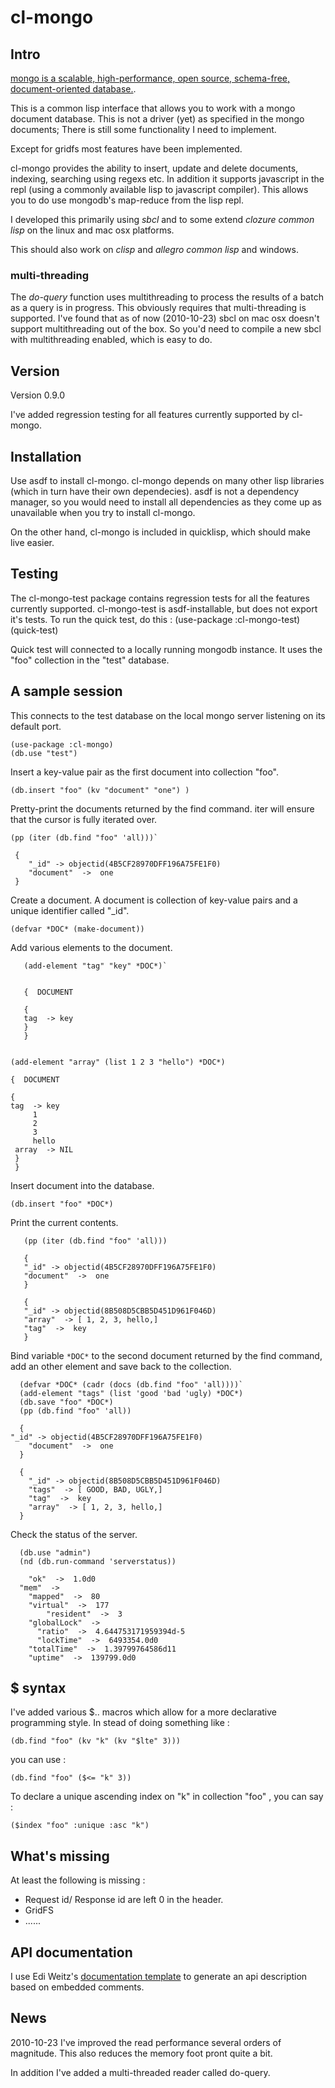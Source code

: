# cl-mongo


## Intro

[mongo is a scalable, high-performance, open source, schema-free, document-oriented database.](http://www.mongodb.org). 


This is a common lisp interface that allows you to work with a mongo document database.
This is not a driver (yet) as specified in the mongo documents; There is still some 
functionality I need to implement.


Except for gridfs most features have been implemented.

cl-mongo provides the ability to insert, update
and delete documents, indexing, searching using regexs etc.
In addition it supports javascript in the repl (using a commonly
available lisp to javascript compiler). This allows you to do use
mongodb's map-reduce from the lisp repl.

I developed this primarily using *sbcl* and to some extend *clozure
common lisp* on the linux and mac osx platforms.

This should also work on  *clisp* and *allegro common lisp* and windows.

### multi-threading
The *do-query* function uses multithreading to process the results of
a batch as a query is in progress. This obviously requires that
multi-threading is supported. I've found that as of now (2010-10-23)
sbcl on mac osx doesn't support multithreading out of the box. So
you'd need to compile a new sbcl with multithreading enabled, which is
easy to do.

## Version

Version 0.9.0

I've added regression testing for all features currently supported by cl-mongo.
   
   
## Installation

Use asdf to install cl-mongo.  cl-mongo depends on many other lisp
libraries (which in turn have their own dependecies).  asdf is not a
dependency manager, so you would need to install all dependencies as
they come up as unavailable when you try to install cl-mongo.

On the other hand, cl-mongo is included in quicklisp, which should make live easier.

## Testing

The cl-mongo-test package  contains regression tests for all the features currently supported.
cl-mongo-test is asdf-installable, but does not export it's tests. 
To run the quick test, do this :
    (use-package :cl-mongo-test)
    (quick-test)

Quick test will connected to a locally running mongodb instance. It uses the "foo" collection 
in the "test" database.

## A sample session
This connects to the test database on the local mongo server listening on its default port.

    (use-package :cl-mongo)
    (db.use "test")

Insert a key-value pair as the first document into collection "foo".

`(db.insert "foo" (kv "document" "one") )`

Pretty-print the documents returned by the find command. iter will ensure that the cursor is
fully iterated over.

    (pp (iter (db.find "foo" 'all)))`

     {
        "_id" -> objectid(4B5CF28970DFF196A75FE1F0)
        "document"  ->  one
     }

Create a document. A document is collection of key-value pairs and a unique identifier called "_id".

`(defvar *DOC* (make-document))`

Add various elements to the document.

       (add-element "tag" "key" *DOC*)`


       {  DOCUMENT 

       {
       tag  -> key 
       }
       }


    (add-element "array" (list 1 2 3 "hello") *DOC*)

    {  DOCUMENT 

    {
    tag  -> key 
    	 1 
    	 2 
    	 3 
    	 hello 
  	 array  -> NIL 
	 }
     }


Insert document into the database.

`(db.insert "foo" *DOC*)`

Print the current contents.

       (pp (iter (db.find "foo" 'all)))

       {
       "_id" -> objectid(4B5CF28970DFF196A75FE1F0)
       "document"  ->  one
       }

       {
       "_id" -> objectid(8B508D5CBB5D451D961F046D)
       "array"  -> [ 1, 2, 3, hello,]
       "tag"  ->  key
       }


Bind variable `*DOC*` to the second document returned by the find command, 
add an other element and save back to the collection.

      (defvar *DOC* (cadr (docs (db.find "foo" 'all))))`
      (add-element "tags" (list 'good 'bad 'ugly) *DOC*)
      (db.save "foo" *DOC*)
      (pp (db.find "foo" 'all))

      {
	"_id" -> objectid(4B5CF28970DFF196A75FE1F0)
      	"document"  ->  one
      }

      {
        "_id" -> objectid(8B508D5CBB5D451D961F046D)
      	"tags"  -> [ GOOD, BAD, UGLY,]
     	"tag"  ->  key
     	"array"  -> [ 1, 2, 3, hello,]
      }

Check the status of the server.

      (db.use "admin")
      (nd (db.run-command 'serverstatus))

        "ok"  ->  1.0d0
	  "mem"  -> 
	    "mapped"  ->  80
	    "virtual"  ->  177
            "resident"  ->  3
        "globalLock"  -> 
          "ratio"  ->  4.644753171959394d-5
          "lockTime"  ->  6493354.0d0
        "totalTime"  ->  1.39799764586d11
        "uptime"  ->  139799.0d0

## $ syntax

I've added various $.. macros which allow for a more declarative programming style. In stead of
doing something like :

    (db.find "foo" (kv "k" (kv "$lte" 3)))

you can use :

    (db.find "foo" ($<= "k" 3))

To declare a unique ascending index on "k" in collection "foo" , you can say :

    ($index "foo" :unique :asc "k")


## What's missing

At least the following is missing : 

* Request id/ Response id are left 0 in the header.
* GridFS
* ......



## API documentation

I use Edi Weitz's [documentation template](http://weitz.de/documentation-template/)
to generate an api description based on embedded comments. 


## News

2010-10-23
I've improved the read performance several orders of magnitude. This
also reduces the memory foot pront quite a bit.

In addition I've added a multi-threaded reader called do-query.
